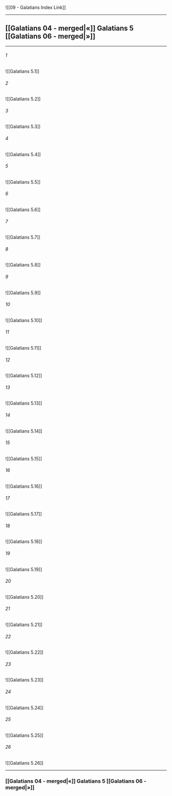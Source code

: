 ![[09 - Galatians Index Link]]

---
##  [[Galatians 04 - merged|«]] Galatians 5 [[Galatians 06 - merged|»]]

---

###### 1
![[Galatians 5.1]] 

###### 2
![[Galatians 5.2]] 

###### 3
![[Galatians 5.3]] 

###### 4
![[Galatians 5.4]]

###### 5 
![[Galatians 5.5]] 

###### 6
![[Galatians 5.6]] 

###### 7
![[Galatians 5.7]] 

###### 8
![[Galatians 5.8]] 

###### 9
![[Galatians 5.9]] 

###### 10
![[Galatians 5.10]] 

###### 11
![[Galatians 5.11]] 

###### 12
![[Galatians 5.12]]

###### 13
![[Galatians 5.13]] 

###### 14
![[Galatians 5.14]] 

###### 15
![[Galatians 5.15]]

###### 16
![[Galatians 5.16]] 

###### 17
![[Galatians 5.17]]

###### 18
![[Galatians 5.18]] 

###### 19
![[Galatians 5.19]] 

###### 20
![[Galatians 5.20]]

###### 21
![[Galatians 5.21]] 

###### 22
![[Galatians 5.22]] 

###### 23
![[Galatians 5.23]]

###### 24
![[Galatians 5.24]] 

###### 25
![[Galatians 5.25]]

###### 26
![[Galatians 5.26]] 


---
###  [[Galatians 04 - merged|«]] Galatians 5 [[Galatians 06 - merged|»]]